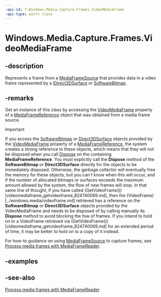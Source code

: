 ```yaml
---
-api-id: T:Windows.Media.Capture.Frames.VideoMediaFrame
-api-type: winrt class
---
```


<!-- Class syntax.
public class VideoMediaFrame : Windows.Media.Capture.Frames.IVideoMediaFrame
-->

# Windows.Media.Capture.Frames.VideoMediaFrame

## -description
Represents a frame from a [MediaFrameSource](mediaframesource.md) that provides data in a video frame represented by a [IDirect3DSurface](../windows.graphics.directx.direct3d11/idirect3dsurface.md) or [SoftwareBitmap](videomediaframe_softwarebitmap.md).

## -remarks
Get an instance of this class by accessing the [VideoMediaFrame](mediaframereference_videomediaframe.md) property of a [MediaFrameReference](mediaframereference.md) object that was obtained from a media frame source.



> [!IMPORTANT]
> If you access the [SoftwareBitmap](../windows.graphics.imaging/softwarebitmap.md) or [Direct3DSurface](../windows.graphics.directx.direct3d11/idirect3dsurface.md) objects provided by the [VideoMediaFrame](mediaframereference_videomediaframe.md) property of a [MediaFrameReference](mediaframereference.md), the system creates a strong reference to these objects, which means that they will not be disposed when you call [Dispose](mediaframereference_close_811482585.md) on the containing **MediaFrameReference**. You must explicitly call the **Dispose** method of the **SoftwareBitmap** or **Direct3DSurface** directly for the objects to be immediately disposed. Otherwise, the garbage collector will eventually free the memory for these objects, but you can't know when this will occur, and if the number of allocated bitmaps or surfaces exceeds the maximum amount allowed by the system, the flow of new frames will stop. In that same line of thought, if you have called (GetVideoFrame())[videomediaframe_getvideoframe_824740069.md], then the (VideoFrame)[../windows.media/videoframe.md] retrieved has a reference on the **SoftwareBitmap** or **Direct3DSurface** objects provided by the VideoMediaFrame and needs to be disposed of by calling manually its **Dispose** method to avoid blocking the fow of frames. If you intend to hold on to a VideoFrame retrieved via (GetVideoFrame())[videomediaframe_getvideoframe_824740069.md] for an extended period of time, it may be better to hold on to a copy of it instead.

For how-to guidance on using [MediaFrameSource](mediaframesource.md) to capture frames, see [Process media frames with MediaFrameReader](https://msdn.microsoft.com/windows/uwp/audio-video-camera/process-media-frames-with-mediaframereader).

## -examples

## -see-also
[Process media frames with MediaFrameReader](https://msdn.microsoft.com/windows/uwp/audio-video-camera/process-media-frames-with-mediaframereader)
